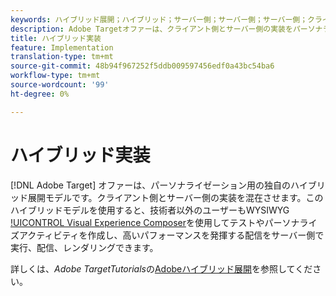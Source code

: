 ```yaml
---
keywords: ハイブリッド展開；ハイブリッド；サーバー側；サーバー側；サーバー側；クライアント側；クライアント側；クライアント側；ハイブリッド実装
description: Adobe Targetオファーは、クライアント側とサーバー側の実装をパーソナライズ、ブレンドする独自のハイブリッド展開モデルです。
title: ハイブリッド実装
feature: Implementation
translation-type: tm+mt
source-git-commit: 48b94f967252f5ddb009597456edf0a43bc54ba6
workflow-type: tm+mt
source-wordcount: '99'
ht-degree: 0%

---
```



# ハイブリッド実装

[!DNL Adobe Target] オファーは、パーソナライゼーション用の独自のハイブリッド展開モデルです。クライアント側とサーバー側の実装を混在させます。このハイブリッドモデルを使用すると、技術者以外のユーザーもWYSIWYG [!UICONTROL Visual Experience Composer](VEC)を使用してテストやパーソナライズアクティビティを作成し、高いパフォーマンスを発揮する配信をサーバー側で実行、配信、レンダリングできます。

詳しくは、*Adobe TargetTutorials*&#x200B;の[Adobeハイブリッド展開](https://experienceleague.adobe.com/docs/target-learn/tutorials/implementation/hybrid-deployment.html)を参照してください。
